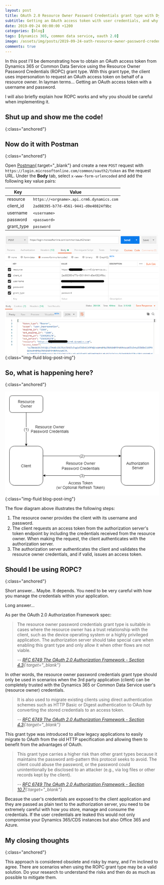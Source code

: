 ```yaml
---
layout: post
title: OAuth 2.0 Resource Owner Password Credentials grant type with Dynamics 365 and CDS
subtitle: Getting an OAuth access token with user credentials, and why you should be careful.
date: 2019-09-24 00:00:00 +1200
categories: [blog]
tags: [dynamics 365, common data service, oauth 2.0]
image: /assets/img/posts/2019-09-24-oath-resource-owner-password-credentials-grant-type-with-d365-and-cds/image.png
comments: true
---
```


In this post I'll be demonstrating how to obtain an OAuth access token from Dynamics 365 or Common Data Service using the Resource Owner Password Credentials (ROPC) grant type. With this grant type, the client uses impersonation to request an OAuth access token on behalf of a resource owner. In layman terms... Getting an OAuth access token with a username and password.

I will also briefly explain how ROPC works and why you should be careful when implementing it.

## Shut up and show me the code!
{:class="anchored"}

<script src="https://gist.github.com/ryanmichaeljames/5082e5ee9439b389094216b8050aa445.js"></script>

## Now do it with Postman
{:class="anchored"}

Open [Postman](https://www.getpostman.com){:target="_blank"} and create a new `POST` request with `https://login.microsoftonline.com/common/oauth2/token` as the request URL. Under the **Body** tab, select `x-www-form-urlencoded` and add the following key value pairs:

Key | Value
--- | ---
resource | `https://<orgname>.api.crm6.dynamics.com`
client_id | `2ad88395-b77d-4561-9441-d0e40824f9bc`
username | `<username>`
password | `<password>`
grant_type | `password`

![OAuth Resource Owner Password Credential with Postman](/assets/img/posts/2019-09-24-oath-resource-owner-password-credentials-grant-type-with-d365-and-cds/ropc-with-postman.png "OAuth Resource Owner Password Credential with Postman"){:class="img-fluid blog-post-img"}

## So, what is happening here?
{:class="anchored"}

![OAuth Resource Owner Password Credential Grant Flow Chart](/assets/img/posts/2019-09-24-oath-resource-owner-password-credentials-grant-type-with-d365-and-cds/ropc-flow.png "OAuth Resource Owner Password Credential Grant Flow Chart"){:class="img-fluid blog-post-img"}

The flow diagram above illustrates the following steps:
1. The resource owner provides the client with its username and password.
2. The client requests an access token from the authorization server's token endpoint by including the credentials received from the resource owner.  When making the request, the client authenticates with the authorization server.
3. The authorization server authenticates the client and validates the resource owner credentials, and if valid, issues an access token.

## Should I be using ROPC?
{:class="anchored"}

Short answer... Maybe. It depends. You need to be very careful with how you manage the credentials within your application.

Long answer...

As per the OAuth 2.0 Authorization Framework spec:

> The resource owner password credentials grant type is suitable in cases where the resource owner has a trust relationship with the client, such as the device operating system or a highly privileged application. The authorization server should take special care when enabling this grant type and only allow it when other flows are not viable.
>
> -- <cite>[RFC 6749 The OAuth 2.0 Authorization Framework - Section 4.3](https://tools.ietf.org/html/rfc6749#section-4.3){:target="_blank"}</cite>

In other words, the resource owner password credentials grant type should only be used in scenarios when the 3rd party application (client) can be completely trusted with the Dynamics 365 or Common Data Service user's (resource owner) credentials.

> It is also used to migrate existing clients using direct authentication schemes such as HTTP Basic or Digest authentication to OAuth by converting the stored credentials to an access token.
>
> -- <cite>[RFC 6749 The OAuth 2.0 Authorization Framework - Section 4.3](https://tools.ietf.org/html/rfc6749#section-4.3){:target="_blank"}</cite>

This grant type was introduced to allow legacy applications to easily migrate to OAuth from the old HTTP specification and allowing them to benefit from the advantages of OAuth.

> This grant type carries a higher risk than other grant types because it maintains the password anti-pattern this protocol seeks to avoid. The client could abuse the password, or the password could unintentionally be disclosed to an attacker (e.g., via log files or other records kept by the client).
>
> -- <cite>[RFC 6749 The OAuth 2.0 Authorization Framework - Section 10.7](https://tools.ietf.org/html/rfc6749#section-10.7){:target="_blank"}</cite>

Becasue the user's credentials are exposed to the client application and they are passed as plain text to the authorization server, you need to be extremely careful with how you store, manage and consume the credentials. If the user credentials are leaked this would not only compromise your Dynamics 365/CDS instances but also Office 365 and Azure.

## My closing thoughts
{:class="anchored"}

This approach is considered obsolete and risky by many, and I'm inclined to  agree. There are scenarios when using the ROPC grant type may be a valid solution. Do your research to understand the risks and then do as much as possible to mitigate them.
